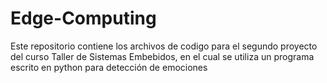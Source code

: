 # Edge-Computing
Este repositorio contiene los archivos de codigo para el segundo proyecto del curso Taller de Sistemas Embebidos, en el cual se utiliza un programa escrito en python para detección de emociones
